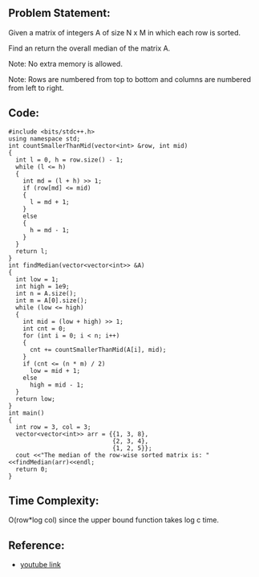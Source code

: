 ## Problem Statement:

Given a matrix of integers A of size N x M in which each row is sorted.

Find an return the overall median of the matrix A.

Note: No extra memory is allowed.

Note: Rows are numbered from top to bottom and columns are numbered from left to right.


## Code:

~~~~
#include <bits/stdc++.h>
using namespace std;
int countSmallerThanMid(vector<int> &row, int mid)
{
  int l = 0, h = row.size() - 1;
  while (l <= h)
  {
    int md = (l + h) >> 1;
    if (row[md] <= mid)
    {
      l = md + 1;
    }
    else
    {
      h = md - 1;
    }
  }
  return l;
}
int findMedian(vector<vector<int>> &A)
{
  int low = 1;
  int high = 1e9;
  int n = A.size();
  int m = A[0].size();
  while (low <= high)
  {
    int mid = (low + high) >> 1;
    int cnt = 0;
    for (int i = 0; i < n; i++)
    {
      cnt += countSmallerThanMid(A[i], mid);
    }
    if (cnt <= (n * m) / 2)
      low = mid + 1;
    else
      high = mid - 1;
  }
  return low;
}
int main()
{
  int row = 3, col = 3;
  vector<vector<int>> arr = {{1, 3, 8},
                             {2, 3, 4},
                             {1, 2, 5}};
  cout <<"The median of the row-wise sorted matrix is: "<<findMedian(arr)<<endl;
  return 0;
}

~~~~ 

## Time Complexity:
O(row*log col) since the upper bound function takes log c time.

## Reference:
- [youtube link](https://www.youtube.com/watch?v=63fPPOdIr2c&list=PLgUwDviBIf0p4ozDR_kJJkONnb1wdx2Ma&index=65)
